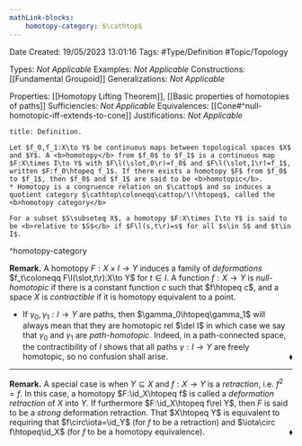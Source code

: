 ```yaml
---
mathLink-blocks:
    homotopy-category: $\cathtop$
---
```


<div class="topSpace"></div>

Date Created: 19/05/2023 13:01:16
Tags: #Type/Definition #Topic/Topology

Types: <i>Not Applicable</i>
Examples: <i>Not Applicable</i>
Constructions: [[Fundamental Groupoid]]
Generalizations: <i>Not Applicable</i>

Properties: [[Homotopy Lifting Theorem]], [[Basic properties of homotopies of paths]]
Sufficiencies: <i>Not Applicable</i>
Equivalences: [[Cone#^null-homotopic-iff-extends-to-cone]]
Justifications: <i>Not Applicable</i>

``` ad-Definition
title: Definition.

Let $f_0,f_1:X\to Y$ be continuous maps between topological spaces $X$ and $Y$. A <b>homotopy</b> from $f_0$ to $f_1$ is a continuous map $F:X\times I\to Y$ with $F\l(\slot,0\r)=f_0$ and $F\l(\slot,1\r)=f_1$, written $F:f_0\htopeq f_1$. If there exists a homotopy $F$ from $f_0$ to $f_1$, then $f_0$ and $f_1$ are said to be <b>homotopic</b>.
* Homotopy is a congruence relation on $\cattop$ and so induces a quotient category $\cathtop\coloneqq\cattop/\!\htopeq$, called the <b>homotopy category</b>

For a subset $S\subseteq X$, a homotopy $F:X\times I\to Y$ is said to be <b>relative to $S$</b> if $F\l(s,t\r)=s$ for all $s\in S$ and $t\in I$.

```
^homotopy-category

<b>Remark.</b> A homotopy $F:X\times I\to Y$ induces a family of <i>deformations</i> $f_t\coloneqq F\l(\slot,t\r):X\to Y$ for $t\in I$. A function $f:X\to Y$ is <i>null-homotopic</i> if there is a constant function $c$ such that $f\htopeq c$, and a space $X$ is <i>contractible</i> if it is homotopy equivalent to a point.
* If $\gamma_0,\gamma_1:I\to Y$ are paths, then $\gamma_0\htopeq\gamma_1$ will always mean that they are homotopic rel $\del I$ in which case we say that $\gamma_0$ and $\gamma_1$ are <i>path-homotopic</i>. Indeed, in a path-connected space, the contractibility of $I$ shows that all paths $\gamma:I\to Y$ are freely homotopic, so no confusion shall arise.<span style="float:right;">$\blacklozenge$</span>

---

<b>Remark.</b> A special case is when $Y\subseteq X$ and $f:X\to Y$ is a <i>retraction</i>, i.e. $f^2=f$. In this case, a homotopy $F:\id_X\htopeq f$ is called a <i>deformation retraction</i> of $X$ into $Y$. If furthermore $F:\id_X\htopeq f\rel Y$, then $F$ is said to be a <i>strong</i> deformation retraction. That $X\htopeq Y$ is equivalent to requiring that $f\circ\iota=\id_Y$ (for $f$ to be a retraction) and $\iota\circ f\htopeq\id_X$ (for $f$ to be a homotopy equivalence).<span style="float:right;">$\blacklozenge$</span>
